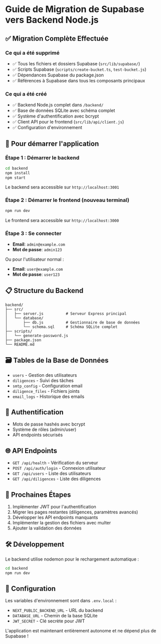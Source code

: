 # Guide de Migration de Supabase vers Backend Node.js

## ✅ Migration Complète Effectuée

### Ce qui a été supprimé
- ✅ Tous les fichiers et dossiers Supabase (`src/lib/supabase/`)
- ✅ Scripts Supabase (`scripts/create-bucket.ts`, `test-bucket.js`)
- ✅ Dépendances Supabase du package.json
- ✅ Références à Supabase dans tous les composants principaux

### Ce qui a été créé
- ✅ Backend Node.js complet dans `/backend/`
- ✅ Base de données SQLite avec schéma complet
- ✅ Système d'authentification avec bcrypt
- ✅ Client API pour le frontend (`src/lib/api/client.js`)
- ✅ Configuration d'environnement

## 🚀 Pour démarrer l'application

### Étape 1 : Démarrer le backend
```bash
cd backend
npm install
npm start
```

Le backend sera accessible sur `http://localhost:3001`

### Étape 2 : Démarrer le frontend (nouveau terminal)
```bash
npm run dev
```

Le frontend sera accessible sur `http://localhost:3000`

### Étape 3 : Se connecter
- **Email**: `admin@example.com`
- **Mot de passe**: `admin123`

Ou pour l'utilisateur normal :
- **Email**: `user@example.com`
- **Mot de passe**: `user123`

## 📋 Structure du Backend

```
backend/
├── src/
│   ├── server.js          # Serveur Express principal
│   └── database/
│       ├── db.js          # Gestionnaire de base de données
│       └── schema.sql     # Schéma SQLite complet
├── scripts/
│   └── generate-password.js
├── package.json
└── README.md
```

## 🗃️ Tables de la Base de Données
- `users` - Gestion des utilisateurs
- `diligences` - Suivi des tâches
- `smtp_config` - Configuration email
- `diligence_files` - Fichiers joints
- `email_logs` - Historique des emails

## 🔐 Authentification
- Mots de passe hashés avec bcrypt
- Système de rôles (admin/user)
- API endpoints sécurisés

## 🌐 API Endpoints
- `GET /api/health` - Vérification du serveur
- `POST /api/auth/login` - Connexion utilisateur
- `GET /api/users` - Liste des utilisateurs
- `GET /api/diligences` - Liste des diligences

## 📝 Prochaines Étapes
1. Implémenter JWT pour l'authentification
2. Migrer les pages restantes (diligences, paramètres avancés)
3. Développer les API endpoints manquants
4. Implémenter la gestion des fichiers avec multer
5. Ajouter la validation des données

## 🛠️ Développement
Le backend utilise nodemon pour le rechargement automatique :
```bash
cd backend
npm run dev
```

## 🔧 Configuration
Les variables d'environnement sont dans `.env.local` :
- `NEXT_PUBLIC_BACKEND_URL` - URL du backend
- `DATABASE_URL` - Chemin de la base SQLite
- `JWT_SECRET` - Clé secrète pour JWT

L'application est maintenant entièrement autonome et ne dépend plus de Supabase !